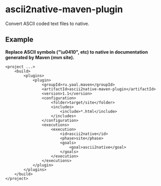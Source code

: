 # ascii2native-maven-plugin
Convert ASCII coded text files to native.

## Example

**Replace ASCII symbols ("\u0410", etc) to native in documentation generated by Maven (mvn site).**

```
<project ...>
    <build>
        <plugins>
            <plugin>
                <groupId>ru.yaal.maven</groupId>
                <artifactId>ascii2native-maven-plugin</artifactId>
                <version>1.1</version>
                <configuration>
                    <folder>target/site</folder>
                    <includes>
                        <include>*.html</include>
                    </includes>
                </configuration>
                <executions>
                    <execution>
                        <id>ascii2native</id>
                        <phase>site</phase>
                        <goals>
                            <goal>ascii2native</goal>
                        </goals>
                    </execution>
                </executions>
            </plugin>
        </plugins>
    </build>
</project>
```
